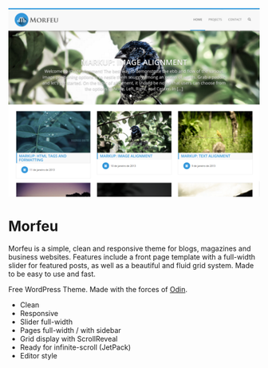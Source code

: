 <img src="screenshot.png">

# Morfeu
Morfeu is a simple, clean and responsive theme for blogs, magazines and business websites. Features include a front page template with a full-width slider for featured posts, as well as a beautiful and fluid grid system. Made to be easy to use and fast.

Free WordPress Theme. Made with the forces of [Odin](http://wpod.in/).

- Clean
- Responsive
- Slider full-width
- Pages full-width / with sidebar
- Grid display with ScrollReveal
- Ready for infinite-scroll (JetPack)
- Editor style

